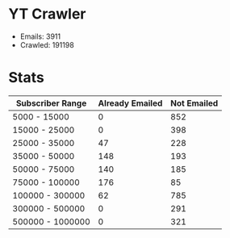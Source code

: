 # YT Crawler
- Emails: 3911
- Crawled: 191198

# Stats
| Subscriber Range  | Already Emailed | Not Emailed |
|-------|-------|-------|
| 5000 - 15000 | 0 | 852 |
| 15000 - 25000 | 0 | 398 |
| 25000 - 35000 | 47 | 228 |
| 35000 - 50000 | 148 | 193 |
| 50000 - 75000 | 140 | 185 |
| 75000 - 100000 | 176 | 85 |
| 100000 - 300000 | 62 | 785 |
| 300000 - 500000 | 0 | 291 |
| 500000 - 1000000 | 0 | 321 |
